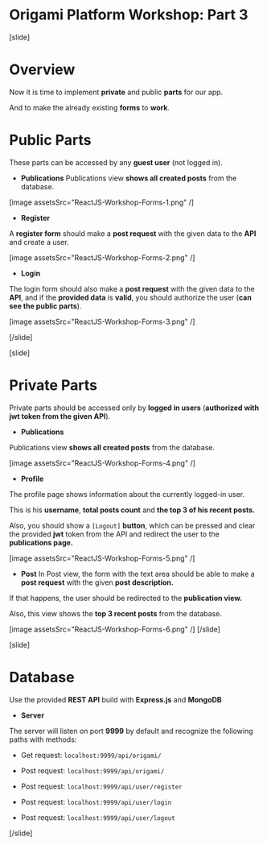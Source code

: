 # Origami Platform Workshop: Part 3

[slide]
# Overview

Now it is time to implement **private** and public **parts** for our app. 

And to make the already existing **forms** to **work**.
# Public Parts

These parts can be accessed by any **guest user** (not logged in).

- **Publications**
Publications view **shows all created posts** from the database.

[image assetsSrc="ReactJS-Workshop-Forms-1.png" /]

- **Register**

A **register form** should make a **post request** with the given data to the **API** and create a user.

[image assetsSrc="ReactJS-Workshop-Forms-2.png" /]

- **Login**

The login form should also make a **post request** with the given data to the **API**, and if the **provided data** is **valid**, you should authorize the user (**can see the public parts**).

[image assetsSrc="ReactJS-Workshop-Forms-3.png" /]

[/slide]

[slide]
# Private Parts

Private parts should be accessed only by **logged in users** (**authorized with jwt token from the given API**).

- **Publications**

Publications view **shows all created posts** from the database.

[image assetsSrc="ReactJS-Workshop-Forms-4.png" /]

- **Profile**

The profile page shows information about the currently logged-in user. 

This is his **username**, **total posts count** and **the top 3 of his recent posts.**

Also, you should show a `[Logout]` **button**, which can be pressed and clear the provided **jwt** token from the API and redirect the user to the **publications page.**

[image assetsSrc="ReactJS-Workshop-Forms-5.png" /]

- **Post**
In Post view, the form with the text area should be able to make a **post request** with the given **post description.** 

If that happens, the user should be redirected to the **publication view.**

Also, this view shows the **top 3 recent posts** from the database.

[image assetsSrc="ReactJS-Workshop-Forms-6.png" /]
[/slide]

[slide]
# Database

Use the provided **REST API** build with **Express.js** and **MongoDB**

- **Server**

The server will listen on port **9999** by default and recognize the following paths with methods:

- Get request: `localhost:9999/api/origami/`

- Post request: `localhost:9999/api/origami/`

- Post request: `localhost:9999/api/user/register`

- Post request: `localhost:9999/api/user/login`

- Post request: `localhost:9999/api/user/logout`

[/slide]
